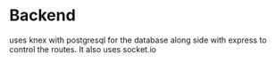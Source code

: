 # Backend
uses knex with postgresql for the database along side with express to control the routes. It also uses socket.io
